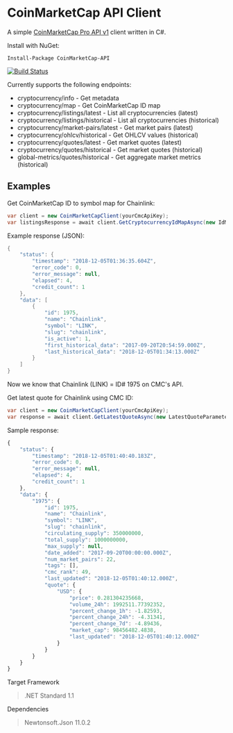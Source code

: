 # CoinMarketCap API Client

A simple [CoinMarketCap Pro API v1](https://pro.coinmarketcap.com/api/v1) client written in C#.

Install with NuGet:
```
Install-Package CoinMarketCap-API
```

[![Build Status](https://travis-ci.org/lzehrung/coinmarketcap.svg?branch=master)](https://travis-ci.org/lzehrung/coinmarketcap)

Currently supports the following endpoints:
- cryptocurrency/info - Get metadata
- cryptocurrency/map - Get CoinMarketCap ID map
- cryptocurrency/listings/latest - List all cryptocurrencies (latest)
- cryptocurrency/listings/historical - List all cryptocurrencies (historical)
- cryptocurrency/market-pairs/latest - Get market pairs (latest)
- cryptocurrency/ohlcv/historical - Get OHLCV values (historical)
- cryptocurrency/quotes/latest - Get market quotes (latest)
- cryptocurrency/quotes/historical - Get market quotes (historical)
- global-metrics/quotes/historical - Get aggregate market metrics (historical)

## Examples
Get CoinMarketCap ID to symbol map for Chainlink:
```cs
var client = new CoinMarketCapClient(yourCmcApiKey);
var listingsResponse = await client.GetCryptocurrencyIdMapAsync(new IdMapParameters { Symbol = "LINK" }, CancellationToken.None);
```

Example response (JSON):
```cs
{
    "status": {
        "timestamp": "2018-12-05T01:36:35.604Z",
        "error_code": 0,
        "error_message": null,
        "elapsed": 4,
        "credit_count": 1
    },
    "data": [
        {
            "id": 1975,
            "name": "Chainlink",
            "symbol": "LINK",
            "slug": "chainlink",
            "is_active": 1,
            "first_historical_data": "2017-09-20T20:54:59.000Z",
            "last_historical_data": "2018-12-05T01:34:13.000Z"
        }
    ]
}
```

Now we know that Chainlink (LINK) = ID# 1975 on CMC's API.

Get latest quote for Chainlink using CMC ID:
```cs
var client = new CoinMarketCapClient(yourCmcApiKey);
var response = await client.GetLatestQuoteAsync(new LatestQuoteParameters { Id = 1975 }, CancellationToken.None);
```
Sample response:
```js
{
    "status": {
        "timestamp": "2018-12-05T01:40:40.183Z",
        "error_code": 0,
        "error_message": null,
        "elapsed": 4,
        "credit_count": 1
    },
    "data": {
        "1975": {
            "id": 1975,
            "name": "Chainlink",
            "symbol": "LINK",
            "slug": "chainlink",
            "circulating_supply": 350000000,
            "total_supply": 1000000000,
            "max_supply": null,
            "date_added": "2017-09-20T00:00:00.000Z",
            "num_market_pairs": 22,
            "tags": [],
            "cmc_rank": 49,
            "last_updated": "2018-12-05T01:40:12.000Z",
            "quote": {
                "USD": {
                    "price": 0.281304235668,
                    "volume_24h": 1992511.77392352,
                    "percent_change_1h": -1.82593,
                    "percent_change_24h": -4.31341,
                    "percent_change_7d": -4.89436,
                    "market_cap": 98456482.4838,
                    "last_updated": "2018-12-05T01:40:12.000Z"
                }
            }
        }
    }
}
```

Target Framework
> .NET Standard 1.1

Dependencies
> Newtonsoft.Json 11.0.2

